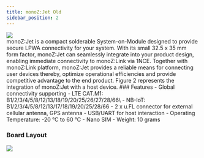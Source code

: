```yaml
---
title: monoZ:Jet Old
sidebar_position: 2
---
```

<div className="card">
    <div className="card__body">
<img src={require('@site/static/img/monoZ-Jet-Integration.jpg').default} className="img-center" />
</div>
</div>
monoZ:Jet is a compact solderable System-on-Module designed to provide secure LPWA connectivity for your system. With its small 32.5 x 35 mm form factor, monoZ:Jet can seamlessly integrate into your product design, enabling immediate connectivity to monoZ:Link via 1NCE. Together with monoZ:Link platform, monoZ:Jet provides  a reliable means for connecting user devices thereby, optimize operational efficiencies and provide competitive advantage to the end product. Figure 2 represents the integration of monoZ:Jet with a host device. 
### Features
- Global connectivity supporting        
    - LTE CAT.M1: B1/2/3/4/5/8/12/13/18/19/20/25/26/27/28/66\
    - NB-IoT: B1/2/3/4/5/8/12/13/17/18/19/20/25/28/66
 - 2 x u.FL connector for external cellular antenna, GPS antenna 
 - USB/UART for host interaction
 - Operating Temperature: -20 °C to 60 °C 
 - Nano SIM
 - Weight: 10 grams
        

### Board Layout

<div className="card">
    <div className="card__body">
        <img src={require('@site/static/img/Board-Layout.jpg').default}  />
    </div>
</div>